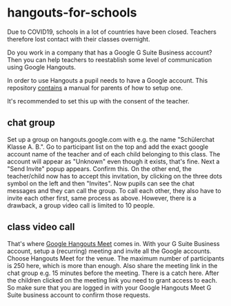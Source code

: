 # hangouts-for-schools
Due to COVID19, schools in a lot of countries have been closed. Teachers therefore lost contact with their classes overnight. 

Do you work in a company that has a Google G Suite Business account? Then you can help teachers to reestablish some level of communication using Google Hangouts.

In order to use Hangouts a pupil needs to have a Google account. This repository [contains](/de) a manual for parents of how to setup one.

It's recommended to set this up with the consent of the teacher.

## chat group
Set up a group on hangouts.google.com with e.g. the name "Schülerchat Klasse A. B.". Go to participant list on the top and add the exact google account name of the teacher and of each child belonging to this class. The account will appear as "Unknown" even though it exists, that's fine. Next a "Send Invite" popup appears. Confirm this. On the other end, the teacher/child now has to accept this invitation, by clicking on the three dots symbol on the left and then "Invites".
Now pupils can see the chat messages and they can call the group. To call each other, they also have to invite each other first, same process as above. 
However, there is a drawback, a group video call is limited to 10 people.

## class video call
That's where [Google Hangouts Meet](https://meet.google.com) comes in. With your G Suite Business account, setup a (recurring) meeting and invite all the Google accounts. Choose Hangouts Meet for the venue. The maximum number of participants is 250 here, which is more than enough. Also share the meeting link in the chat group e.g. 15 minutes before the meeting.
There is a catch here. After the children clicked on the meeting link you need to grant access to each. So make sure that you are logged in with your Google Hangouts Meet G Suite business account to confirm those requests.
